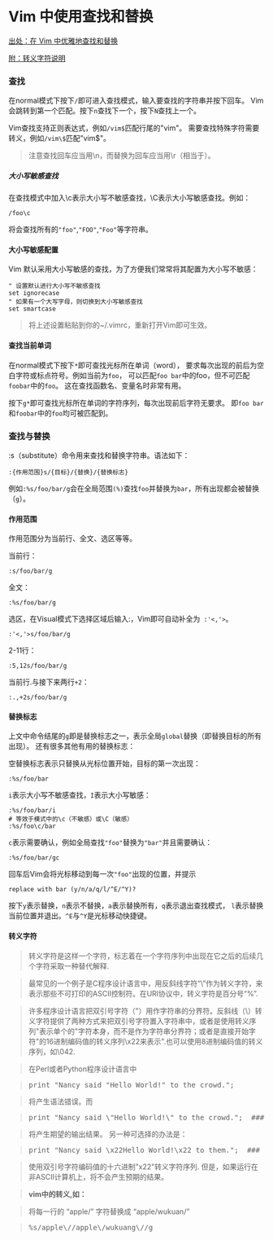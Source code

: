 # Vim 中使用查找和替换

[出处：在 Vim 中优雅地查找和替换](http://harttle.com/2016/08/08/vim-search-in-file.html)

[附：转义字符说明](#转义字符)

### 查找

在normal模式下按下`/`即可进入查找模式，输入要查找的字符串并按下回车。 Vim会跳转到第一个匹配。按下`n`查找下一个，按下`N`查找上一个。

Vim查找支持正则表达式，例如`/vim$`匹配行尾的"vim"。 需要查找特殊字符需要转义，例如`/vim\$`匹配"vim$"。

>注意查找回车应当用\n，而替换为回车应当用\r（相当于<CR>）。


##### 大小写敏感查找
在查找模式中加入\c表示大小写不敏感查找，\C表示大小写敏感查找。例如：

`/foo\c`

将会查找所有的`"foo"`,`"FOO"`,`"Foo"`等字符串。

#### 大小写敏感配置
Vim 默认采用大小写敏感的查找，为了方便我们常常将其配置为大小写不敏感：

```
" 设置默认进行大小写不敏感查找
set ignorecase
" 如果有一个大写字母，则切换到大小写敏感查找
set smartcase 
```
>将上述设置粘贴到你的~/.vimrc，重新打开Vim即可生效。

#### 查找当前单词
在normal模式下按下`*`即可查找光标所在单词（word）， 要求每次出现的前后为空白字符或标点符号。例如当前为`foo`， 可以匹配`foo bar`中的foo，但不可匹配`foobar`中的`foo`。 这在查找函数名、变量名时非常有用。

按下`g*`即可查找光标所在单词的字符序列，每次出现前后字符无要求。 即`foo bar`和`foobar`中的`foo`均可被匹配到。

### 查找与替换

:s（substitute）命令用来查找和替换字符串。语法如下：

	:{作用范围}s/{目标}/{替换}/{替换标志}
	
例如`:%s/foo/bar/g`会在全局范围`(%)`查找`foo`并替换为`bar`，所有出现都会被替换（`g`）。

#### 作用范围

作用范围分为当前行、全文、选区等等。

当前行：

	:s/foo/bar/g
全文：

	:%s/foo/bar/g
选区，在Visual模式下选择区域后输入:，Vim即可自动补全为` :'<,'>`。

	:'<,'>s/foo/bar/g
2-11行：

	:5,12s/foo/bar/g
当前行.与接下来两行`+2`：

	:.,+2s/foo/bar/g
	
#### 替换标志

上文中命令结尾的`g`即是替换标志之一，表示全局`global`替换（即替换目标的所有出现）。 还有很多其他有用的替换标志：

空替换标志表示只替换从光标位置开始，目标的第一次出现：

	:%s/foo/bar
`i`表示大小写不敏感查找，`I`表示大小写敏感：

```
:%s/foo/bar/i
# 等效于模式中的\c（不敏感）或\C（敏感）
:%s/foo\c/bar
```
`c`表示需要确认，例如全局查找`"foo"`替换为`"bar"`并且需要确认：

	:%s/foo/bar/gc
回车后Vim会将光标移动到每一次`"foo"`出现的位置，并提示

	replace with bar (y/n/a/q/l/^E/^Y)?
按下`y`表示替换，`n`表示不替换，`a`表示替换所有，`q`表示退出查找模式， `l`表示替换当前位置并退出。`^E`与`^Y`是光标移动快捷键。


#### 转义字符

>转义字符是这样一个字符，标志着在一个字符序列中出现在它之后的后续几个字符采取一种替代解释.

>最常见的一个例子是C程序设计语言中，用反斜线字符“\”作为转义字符，来表示那些不可打印的ASCII控制符。在URI协议中，转义字符是百分号“%”.

>许多程序设计语言把双引号字符（"）用作字符串的分界符。反斜线（\）转义字符提供了两种方式来把双引号字符置入字符串中，或者是使用转义序列\"表示单个的"字符本身，而不是作为字符串分界符；或者是直接开始字符"的16进制编码值的转义序列\x22来表示".也可以使用8进制编码值的转义序列，如\042.

>在Perl或者Python程序设计语言中

><pre>print "Nancy said "Hello World!" to the crowd.";</pre>

>将产生语法错误。而

><pre>print "Nancy said \"Hello World!\" to the crowd.";  ### example of \"</pre>

>将产生期望的输出结果。 另一种可选择的办法是：

><pre>print "Nancy said \x22Hello World!\x22 to them.";  ### example of \x22</pre>

>使用双引号字符编码值的十六进制"x22"转义字符序列. 但是，如果运行在非ASCII计算机上，将不会产生预期的结果。


>**vim中的转义,如：** 

>将每一行的 “apple/” 字符替换成 “apple/wukuan/”

><pre>%s/apple\//apple\/wukuang\//g</pre>
